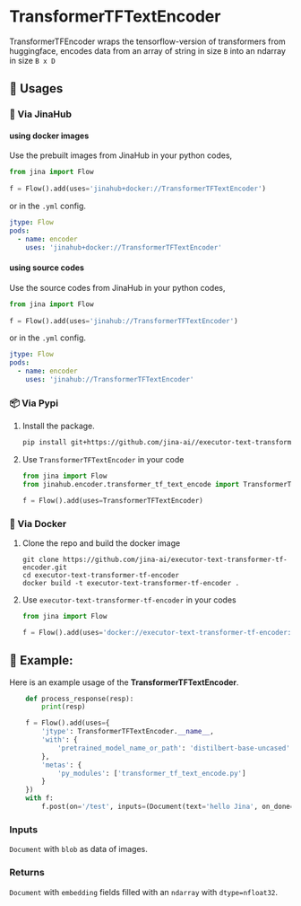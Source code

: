 # TransformerTFTextEncoder
TransformerTFEncoder wraps the tensorflow-version of transformers from huggingface, encodes data from an array of string in size `B` into an ndarray in size `B x D`

## 🚀 Usages

### 🚚 Via JinaHub

#### using docker images
Use the prebuilt images from JinaHub in your python codes, 

```python
from jina import Flow
	
f = Flow().add(uses='jinahub+docker://TransformerTFTextEncoder')
```

or in the `.yml` config.
	
```yaml
jtype: Flow
pods:
  - name: encoder
    uses: 'jinahub+docker://TransformerTFTextEncoder'
```

#### using source codes
Use the source codes from JinaHub in your python codes,

```python
from jina import Flow
	
f = Flow().add(uses='jinahub://TransformerTFTextEncoder')
```

or in the `.yml` config.

```yaml
jtype: Flow
pods:
  - name: encoder
    uses: 'jinahub://TransformerTFTextEncoder'
```


### 📦️ Via Pypi

1. Install the package.

	```bash
	pip install git+https://github.com/jina-ai//executor-text-transformer-tf-encoder.git
	```

1. Use `TransformerTFTextEncoder` in your code

	```python
	from jina import Flow
	from jinahub.encoder.transformer_tf_text_encode import TransformerTFTextEncoder
	
	f = Flow().add(uses=TransformerTFTextEncoder)
	```


### 🐳 Via Docker

1. Clone the repo and build the docker image

	```shell
	git clone https://github.com/jina-ai/executor-text-transformer-tf-encoder.git
	cd executor-text-transformer-tf-encoder
	docker build -t executor-text-transformer-tf-encoder .
	```

1. Use `executor-text-transformer-tf-encoder` in your codes

	```python
	from jina import Flow
	
	f = Flow().add(uses='docker://executor-text-transformer-tf-encoder:latest')
	```
 
## 🎉 Example:

Here is an example usage of the **TransformerTFTextEncoder**.

```python
    def process_response(resp):
        print(resp)

    f = Flow().add(uses={
        'jtype': TransformerTFTextEncoder.__name__,
        'with': {
            'pretrained_model_name_or_path': 'distilbert-base-uncased'
        },
        'metas': {
            'py_modules': ['transformer_tf_text_encode.py']
        }
    })
    with f:
        f.post(on='/test', inputs=(Document(text='hello Jina', on_done=process_response)))
```

### Inputs 

`Document` with `blob` as data of images.

### Returns

`Document` with `embedding` fields filled with an `ndarray`  with `dtype=nfloat32`.
